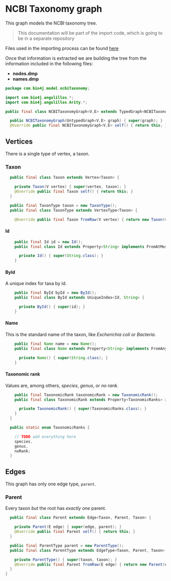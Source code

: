 
# NCBI Taxonomy graph

This graph models the NCBI taxonomy tree.

> This documentation will be part of the import code, which is going to be in a separate repository

Files used in the importing process can be found [here](ftp://ftp.ncbi.nih.gov/pub/taxonomy/taxdump.tar.gz)

Once that information is extracted we are building the tree from the information included in the following files:

* **nodes.dmp**
* **names.dmp**


```java
package com.bio4j.model.ncbiTaxonomy;

import com.bio4j.angulillos.*;
import com.bio4j.angulillos.Arity.*;

public final class NCBITaxonomyGraph<V,E> extends TypedGraph<NCBITaxonomyGraph<V,E>,V,E> {

  public NCBITaxonomyGraph(UntypedGraph<V,E> graph) { super(graph); }
  @Override public final NCBITaxonomyGraph<V,E> self() { return this; }
```


## Vertices

There is a single type of vertex, a taxon.

### Taxon

```java
  public final class Taxon extends Vertex<Taxon> {

    private Taxon(V vertex) { super(vertex, taxon); }
    @Override public final Taxon self() { return this; }
  }

  public final TaxonType taxon = new TaxonType();
  public final class TaxonType extends VertexType<Taxon> {

    @Override public final Taxon fromRaw(V vertex) { return new Taxon(vertex); }
```

#### Id

```java
    public final Id id = new Id();
    public final class Id extends Property<String> implements FromAtMostOne, ToOne {

      private Id() { super(String.class); }
    }
```


#### ById

A unique index for taxa by id.


```java
    public final ById byId = new ById();
    public final class ById extends UniqueIndex<Id, String> {

      private ById() { super(id); }
    }
```


#### Name

This is the standard name of the taxon, like *Escherichia coli* or *Bacteria*.


```java
    public final Name name = new Name();
    public final class Name extends Property<String> implements FromAny, ToOne {

      private Name() { super(String.class); }
    }
```


#### Taxonomic rank

Values are, among others, *species*, *genus*, or *no rank*.


```java
    public final TaxonomicRank taxonomicRank = new TaxonomicRank();
    public final class TaxonomicRank extends Property<TaxonomicRanks> implements FromAny, ToOne {

      private TaxonomicRank() { super(TaxonomicRanks.class); }
    }
  }

  public static enum TaxonomicRanks {

    // TODO add everything here
    species,
    genus,
    noRank;
  }
```


## Edges

This graph has only one edge type, `parent`.


### Parent

Every taxon *but* the root has *exactly one* parent.


```java
  public final class Parent extends Edge<Taxon, Parent, Taxon> {

    private Parent(E edge) { super(edge, parent); }
    @Override public final Parent self() { return this; }
  }

  public final ParentType parent = new ParentType();
  public final class ParentType extends EdgeType<Taxon, Parent, Taxon> implements FromAny, ToAtMostOne {

    private ParentType() { super(taxon, taxon); }
    @Override public final Parent fromRaw(E edge) { return new Parent(edge); }
  }
}

```




[main/java/com/bio4j/model/enzymedb/ENZYMEGraph.java]: ../enzymedb/ENZYMEGraph.java.md
[main/java/com/bio4j/model/uniprot_uniref/UniProtUniRefGraph.java]: ../uniprot_uniref/UniProtUniRefGraph.java.md
[main/java/com/bio4j/model/uniref/UniRefGraph.java]: ../uniref/UniRefGraph.java.md
[main/java/com/bio4j/model/go/GOGraph.java]: ../go/GOGraph.java.md
[main/java/com/bio4j/model/uniprot_ncbiTaxonomy/UniProtNCBITaxonomyGraph.java]: ../uniprot_ncbiTaxonomy/UniProtNCBITaxonomyGraph.java.md
[main/java/com/bio4j/model/ncbiTaxonomy/NCBITaxonomyGraph.java]: NCBITaxonomyGraph.java.md
[main/java/com/bio4j/model/uniprot_go/UniProtGoGraph.java]: ../uniprot_go/UniProtGoGraph.java.md
[main/java/com/bio4j/model/unigene/UniGeneGraph.java]: ../unigene/UniGeneGraph.java.md
[main/java/com/bio4j/model/uniprot_enzymedb/UniProtEnzymeDBGraph.java]: ../uniprot_enzymedb/UniProtEnzymeDBGraph.java.md
[main/java/com/bio4j/model/uniprot/UniProtGraph.java]: ../uniprot/UniProtGraph.java.md